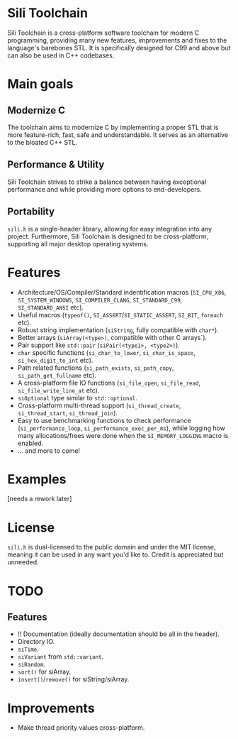 # Sili Toolchain
Sili Toolchain is a cross-platform software toolchain for modern C programming, providing many new features, improvements and fixes to the language's barebones STL. It is specifically designed for C99 and above but can also be used in C++ codebases.

# Main goals
## Modernize C
The toolchain aims to modernize C by implementing a proper STL that is more feature-rich, fast, safe and understandable. It serves as an alternative to the bloated C++ STL.
## Performance & Utility
Sili Toolchain strives to strike a balance between having exceptional performance and while providing more options to end-developers.
## Portability
`sili.h`  is a single-header library, allowing for easy integration into any project. Furthermore, Sili Toolchain is designed to be cross-platform, supporting all major desktop operating systems.

# Features
- Architecture/OS/Compiler/Standard indentification macros (`SI_CPU_X86`, `SI_SYSTEM_WINDOWS`, `SI_COMPILER_CLANG`, `SI_STANDARD_C99`, `SI_STANDARD_ANSI` etc).
- Useful macros (`typeof()`, `SI_ASSERT`/`SI_STATIC_ASSERT`, `SI_BIT`, `foreach` etc).
- Robust string implementation (`siString`, fully compatible with `char*`).
- Better arrays (`siArray(<type>)`, compatible with other C arrays`).
- Pair support like `std::pair` (`siPair(<type1>, <type2>)`).
- `char` specific functions (`si_char_to_lower`, `si_char_is_space`, `si_hex_digit_to_int` etc).
- Path related functions (`si_path_exists`, `si_path_copy`, `si_path_get_fullname` etc).
- A cross-platform file IO functions (`si_file_open`, `si_file_read`, `si_file_write_line_at` etc).
- `siOptional` type similar to `std::optional`.
- Cross-platform multi-thread support (`si_thread_create`, `si_thread_start`, `si_thread_join`).
- Easy to use benchmarking functions to check performance (`si_performance_loop`, `si_performance_exec_per_ms`), while logging how many allocations/frees were done when the `SI_MEMORY_LOGGING` macro is enabled.
- ... and more to come!

# Examples
[needs a rework later]

# License
`sili.h` is dual-licensed to the public domain and under the MIT license, meaning it can be used in any want you'd like to. Credit is appreciated but unneeded.

# TODO
## Features
- !! Documentation (ideally documentation should be all in the header).
- Directory IO.
- `siTime`.
- `siVariant` from `std::variant`.
- `siRandom`.
- `sort()` for siArray.
- `insert()`/`remove()` for siString/siArray.

# Improvements
- Make thread priority values cross-platform.